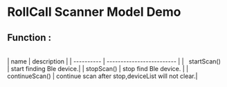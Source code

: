 # RollCall Scanner Model Demo


## Function :

<br>
|       name       |       description         |
|    ----------    | ------------------------- |
|     startScan()  |  start finding Ble device.|
|     stopScan()   |  stop find Ble device.    |
|   continueScan() |  continue scan after stop,deviceList will not clear.|
